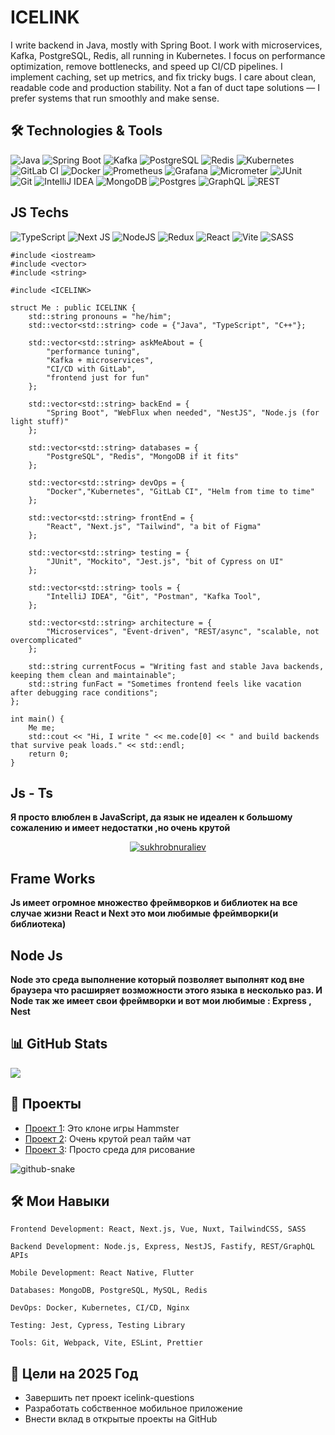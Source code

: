 # ICELINK

I write backend in Java, mostly with Spring Boot. I work with microservices, Kafka, PostgreSQL, Redis, all running in Kubernetes. I focus on performance optimization, remove bottlenecks, and speed up CI/CD pipelines. I implement caching, set up metrics, and fix tricky bugs. I care about clean, readable code and production stability. Not a fan of duct tape solutions — I prefer systems that run smoothly and make sense.

## 🛠️ Technologies & Tools

![Java](https://img.shields.io/badge/-Java-007396?style=for-the-badge&logo=openjdk&logoColor=white)
![Spring Boot](https://img.shields.io/badge/-Spring%20Boot-6DB33F?style=for-the-badge&logo=spring-boot&logoColor=white)
![Kafka](https://img.shields.io/badge/-Kafka-231F20?style=for-the-badge&logo=apache-kafka&logoColor=white)
![PostgreSQL](https://img.shields.io/badge/-PostgreSQL-336791?style=for-the-badge&logo=postgresql&logoColor=white)
![Redis](https://img.shields.io/badge/-Redis-DC382D?style=for-the-badge&logo=redis&logoColor=white)
![Kubernetes](https://img.shields.io/badge/-Kubernetes-326CE5?style=for-the-badge&logo=kubernetes&logoColor=white)
![GitLab CI](https://img.shields.io/badge/-GitLab%20CI-FC6D26?style=for-the-badge&logo=gitlab&logoColor=white)
![Docker](https://img.shields.io/badge/-Docker-2496ED?style=for-the-badge&logo=docker&logoColor=white)
![Prometheus](https://img.shields.io/badge/-Prometheus-E6522C?style=for-the-badge&logo=prometheus&logoColor=white)
![Grafana](https://img.shields.io/badge/-Grafana-F46800?style=for-the-badge&logo=grafana&logoColor=white)
![Micrometer](https://img.shields.io/badge/-Micrometer-333333?style=for-the-badge)
![JUnit](https://img.shields.io/badge/-JUnit-25A162?style=for-the-badge&logo=junit5&logoColor=white)
![Git](https://img.shields.io/badge/-Git-F05032?style=for-the-badge&logo=git&logoColor=white)
![IntelliJ IDEA](https://img.shields.io/badge/-IntelliJ%20IDEA-000000?style=for-the-badge&logo=intellij-idea&logoColor=white)
![MongoDB](https://img.shields.io/badge/MongoDB-%234ea94b.svg?style=for-the-badge&logo=mongodb&logoColor=white) 
![Postgres](https://img.shields.io/badge/postgres-%23316192.svg?style=for-the-badge&logo=postgresql&logoColor=white) 
![GraphQL](https://img.shields.io/badge/-GraphQL-E10098?style=for-the-badge&logo=graphql&logoColor=white) 
![REST](https://img.shields.io/badge/-REST-005571?style=for-the-badge)

## JS Techs
![TypeScript](https://img.shields.io/badge/typescript-%23007ACC.svg?style=for-the-badge&logo=typescript&logoColor=white)
![Next JS](https://img.shields.io/badge/Next-black?style=for-the-badge&logo=next.js&logoColor=white) 
![NodeJS](https://img.shields.io/badge/node.js-6DA55F?style=for-the-badge&logo=node.js&logoColor=white) 
![Redux](https://img.shields.io/badge/redux-%23593d88.svg?style=for-the-badge&logo=redux&logoColor=white) 
![React](https://img.shields.io/badge/react-%2320232a.svg?style=for-the-badge&logo=react&logoColor=%2361DAFB) 
![Vite](https://img.shields.io/badge/vite-%23646CFF.svg?style=for-the-badge&logo=vite&logoColor=white) 
![SASS](https://img.shields.io/badge/SASS-hotpink.svg?style=for-the-badge&logo=SASS&logoColor=white) 


```
#include <iostream>
#include <vector>
#include <string>

#include <ICELINK>

struct Me : public ICELINK {
    std::string pronouns = "he/him";
    std::vector<std::string> code = {"Java", "TypeScript", "С++"};

    std::vector<std::string> askMeAbout = {
        "performance tuning",
        "Kafka + microservices",
        "CI/CD with GitLab",
        "frontend just for fun"
    };

    std::vector<std::string> backEnd = {
        "Spring Boot", "WebFlux when needed", "NestJS", "Node.js (for light stuff)"
    };

    std::vector<std::string> databases = {
        "PostgreSQL", "Redis", "MongoDB if it fits"
    };

    std::vector<std::string> devOps = {
        "Docker","Kubernetes", "GitLab CI", "Helm from time to time"
    };

    std::vector<std::string> frontEnd = {
        "React", "Next.js", "Tailwind", "a bit of Figma"
    };

    std::vector<std::string> testing = {
        "JUnit", "Mockito", "Jest.js", "bit of Cypress on UI"
    };

    std::vector<std::string> tools = {
        "IntelliJ IDEA", "Git", "Postman", "Kafka Tool",
    };

    std::vector<std::string> architecture = {
        "Microservices", "Event-driven", "REST/async", "scalable, not overcomplicated"
    };

    std::string currentFocus = "Writing fast and stable Java backends, keeping them clean and maintainable";
    std::string funFact = "Sometimes frontend feels like vacation after debugging race conditions";
};

int main() {
    Me me;
    std::cout << "Hi, I write " << me.code[0] << " and build backends that survive peak loads." << std::endl;
    return 0;
}

```

## Js - Ts
**Я просто влюблен в JavaScript, да язык не идеален к большому сожалению и имеет недостатки ,но очень крутой**

<p align="center"> <a href="https://icelink.uz"><img src="https://github-profile-trophy.vercel.app/?username=ryo-ma&theme=radical" alt="sukhrobnuraliev" /></a> </p>

## Frame Works
**Js имеет огромное множество фреймворков и библиотек на все случае жизни**
**React и  Next это мои любимые фреймворки(и библиотека)**


## Node Js
**Node это среда выполнение который позволяет выполнят код вне браузера  что расширяет возможности этого языка в несколько раз. И Node так же имеет свои фреймворки и вот мои любимые :  Express , Nest**

## 📊 GitHub Stats
![](https://github-profile-summary-cards.vercel.app/api/cards/profile-details?username=IceLink1&theme=solarized_dark)

## 🚀 Проекты

- [Проект 1](https://github.com/IceLink1/my-hamter): Это клоне игры Hammster
- [Проект 2](https://github.com/IceLink1/real-time-chat): Очень крутой реал тайм чат
- [Проект 3](https://github.com/IceLink1/paint): Просто среда для рисование

<picture>
  <source media="(prefers-color-scheme: dark)" srcset="https://raw.githubusercontent.com/tobiasmeyhoefer/tobiasmeyhoefer/output/github-snake-dark.svg" />
  <source media="(prefers-color-scheme: light)" srcset="https://raw.githubusercontent.com/tobiasmeyhoefer/tobiasmeyhoefer/output/github-snake.svg" />
  <img alt="github-snake" src="https://raw.githubusercontent.com/tobiasmeyhoefer/tobiasmeyhoefer/output/github-snake.svg" />
</picture>

## 🛠️ Мои Навыки

    Frontend Development: React, Next.js, Vue, Nuxt, TailwindCSS, SASS

    Backend Development: Node.js, Express, NestJS, Fastify, REST/GraphQL APIs

    Mobile Development: React Native, Flutter

    Databases: MongoDB, PostgreSQL, MySQL, Redis

    DevOps: Docker, Kubernetes, CI/CD, Nginx

    Testing: Jest, Cypress, Testing Library

    Tools: Git, Webpack, Vite, ESLint, Prettier

## 🎯 Цели на 2025 Год

- Завершить пет проект icelink-questions
- Разработать собственное мобильное приложение
- Внести вклад в открытые проекты на GitHub

<!--## 📝 Блог и Статьи-->

<!--- [Статья 1](https://dev.to/your-profile/article-1): Краткое описание статьи 1.-->
<!--- [Статья 2](https://dev.to/your-profile/article-2): Краткое описание статьи 2.-->

